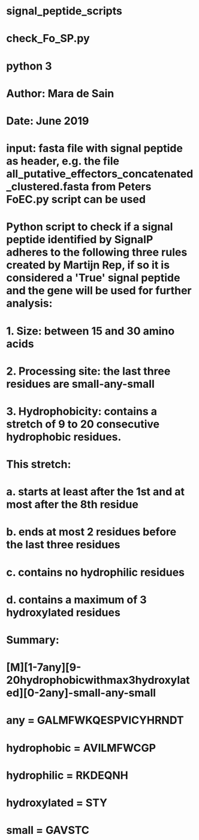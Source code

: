 # signal_peptide_scripts

# check_Fo_SP.py
# python 3
# Author: Mara de Sain 
# Date: June 2019
# input: fasta file with signal peptide as header, e.g. the file all_putative_effectors_concatenated_clustered.fasta from Peters FoEC.py script can be used

# Python script to check if a signal peptide identified by SignalP adheres to the following three rules created by Martijn Rep, if so it is considered a 'True' signal peptide and the gene will be used for further analysis:
# 1. Size: between 15 and 30 amino acids
# 2. Processing site: the last three residues are small-any-small
# 3. Hydrophobicity: contains a stretch of 9 to 20 consecutive hydrophobic residues.
# This stretch:
# a. starts at least after the 1st and at most after the 8th residue
# b. ends at most 2 residues before the last three residues
# c. contains no hydrophilic residues
# d. contains a maximum of 3 hydroxylated residues

# Summary:
# [M][1-7any][9-20hydrophobicwithmax3hydroxylated][0-2any]-small-any-small

# any = GALMFWKQESPVICYHRNDT
# hydrophobic = AVILMFWCGP
# hydrophilic = RKDEQNH
# hydroxylated = STY
# small = GAVSTC
